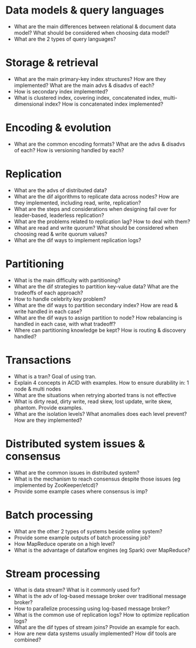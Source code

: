 # Data models & query languages
- What are the main differences between relational & document data model? What should be considered when choosing data model?
- What are the 2 types of query languages?

# Storage & retrieval
- What are the main primary-key index structures? How are they implemented? What are the main advs & disadvs of each?
- How is secondary index implemented?
- What is clustered index, covering index, concatenated index, multi-dimensional index? How is concatenated index implemented?

# Encoding & evolution
- What are the common encoding formats? What are the advs & disadvs of each? How is versioning handled by each?

# Replication
- What are the advs of distributed data?
- What are the dif algorithms to replicate data across nodes? How are they implemented, including read, write, replication?
- What are the steps and considerations when designing fail over for leader-based, leaderless replication?
- What are the problems related to replication lag? How to deal with them?
- What are read and write quorum? What should be considered when choosing read & write quorum values?
- What are the dif ways to implement replication logs?

# Partitioning
- What is the main difficulty with partitioning?
- What are the dif strategies to partition key-value data? What are the tradeoffs of each approach?
- How to handle celebrity key problem?
- What are the dif ways to partition secondary index? How are read & write handled in each case?
- What are the dif ways to assign partition to node? How rebalancing is handled in each case, with what tradeoff?
- Where can partitioning knowledge be kept? How is routing & discovery handled?

# Transactions
- What is a tran? Goal of using tran.
- Explain 4 concepts in ACID with examples. How to ensure durability in: 1 node & multi nodes
- What are the situations when retrying aborted trans is not effective
- What is dirty read, dirty write, read skew, lost update, write skew, phantom. Provide examples.
- What are the isolation levels? What anomalies does each level prevent? How are they implemented?

# Distributed system issues & consensus
- What are the common issues in distributed system?
- What is the mechanism to reach consensus despite those issues (eg implemented by ZooKeeper/etcd)?
- Provide some example cases where consensus is imp?

# Batch processing
- What are the other 2 types of systems beside online system?
- Provide some example outputs of batch processing job?
- How MapReduce operate on a high level?
- What is the advantage of dataflow engines (eg Spark) over MapReduce?

# Stream processing
- What is data stream? What is it commonly used for?
- What is the adv of log-based message broker over traditional message broker?
- How to parallelize processing using log-based message broker?
- What is the common use of replication logs? How to optimize replication logs?
- What are the dif types of stream joins? Provide an example for each.
- How are new data systems usually implemented? How dif tools are combined?